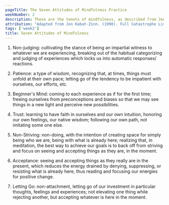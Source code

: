 ```yaml
---
pageTitle: The Seven Attitudes of Mindfulness Practice
weekNumber: 2
description: These are the tenets of mindfulness, as described from Jon Kabat-Zinn
attribution: "Adapted from Jon Kabat-Zinn. (1990). Full Catastrophe Living: Using the Wisdom of Your Body and Mind to Face Stress, Pain and Illness. New York: Delta. pp. 33-39."
tags: ['week2']
title: Seven Attitudes of Mindfulness
---
```


1. Non-judging: cultivating the stance of being an impartial witness to whatever we are experiencing, breaking out of the habitual categorizing and judging of experiences which locks us into automatic responses/ reactions.

2. Patience: a type of wisdom, recognizing that, at times, things must unfold at their own pace; letting go of the tendency to be impatient with ourselves, our efforts, etc.

3. Beginner's Mind: coming to each experience as if for the first time; freeing ourselves from preconceptions and biases so that we may see things in a new light and perceive new possibilities.

4. Trust: learning to have faith in ourselves and our own intuition, honoring our own feelings, our native wisdom; following our own path, not imitating some one else.

5. Non-Striving: non-doing, with the intention of creating space for simply being who we are, being with what is already here; realizing that, in meditation, the best way to achieve our goals is to back off from striving and focus on seeing and accepting things as they are, in the moment.

6. Acceptance: seeing and accepting things as they really are in the present, which reduces the energy drained by denying, suppressing, or resisting what is already here, thus reading and focusing our energies for positive change.

7. Letting Go: non-attachment, letting go of our investment in particular thoughts, feelings and experiences; not elevating one thing while rejecting another, but accepting whatever is here in the moment.